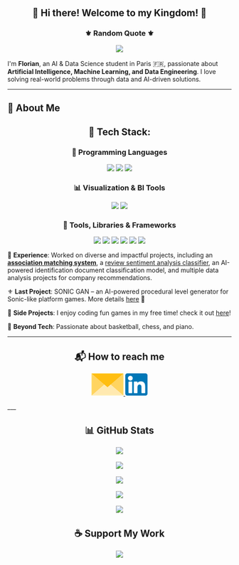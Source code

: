 <h2 align="center">👑 Hi there! Welcome to my Kingdom! 👑</h2>

<h3 align="center">⚜️ Random Quote ⚜️</h3>

<p align="center">
  <img src="https://quotes-github-readme.vercel.app/api?type=horizontal&theme=radical" />
</p>

I'm **Florian**, an AI & Data Science student in Paris 🇫🇷, passionate about **Artificial Intelligence, Machine Learning, and Data Engineering**. I love solving real-world problems through data and AI-driven solutions.
____

## 🚀 About Me

<h2 align="center">🤖 Tech Stack:</h2>

<h3 align="center">🧠 Programming Languages</h3>
<p align="center">
  <img src="https://img.shields.io/badge/Python-3776AB?style=for-the-badge&logo=python&logoColor=white" />
  <img src="https://img.shields.io/badge/R-276DC3?style=for-the-badge&logo=r&logoColor=white" />
  <img src="https://img.shields.io/badge/SQL-025E8C?style=for-the-badge&logo=sqlite&logoColor=white" />
</p>

<h3 align="center">📊 Visualization & BI Tools</h3>
<p align="center">
  <img src="https://img.shields.io/badge/Power%20BI-F2C811?style=for-the-badge&logo=powerbi&logoColor=black" />
  <img src="https://img.shields.io/badge/Tableau-E97627?style=for-the-badge&logo=tableau&logoColor=white" />
</p>

<h3 align="center">🧰 Tools, Libraries & Frameworks</h3>
<p align="center">
  <img src="https://img.shields.io/badge/Pandas-150458?style=for-the-badge&logo=pandas&logoColor=white" />
  <img src="https://img.shields.io/badge/NumPy-013243?style=for-the-badge&logo=numpy&logoColor=white" />
  <img src="https://img.shields.io/badge/Scikit--Learn-F7931E?style=for-the-badge&logo=scikit-learn&logoColor=white" />
  <img src="https://img.shields.io/badge/TensorFlow-FF6F00?style=for-the-badge&logo=tensorflow&logoColor=white" />
  <img src="https://img.shields.io/badge/Web%20Scraping-FFD700?style=for-the-badge&logo=web-scraper&logoColor=black" />
  <img src="https://img.shields.io/badge/Unity-000000?style=for-the-badge&logo=unity&logoColor=white" />
</p>

💪 **Experience**:  Worked on diverse and impactful projects, including an **[association matching system](https://github.com/Kingflow-23/Association-matching)**, a [review sentiment analysis classifier](https://github.com/Kingflow-23/Sentiment-Analysis-project), an AI-powered identification document classification model, and multiple data analysis projects for company recommendations.

⚜️ **Last Project**: SONIC GAN – an AI-powered procedural level generator for Sonic-like platform games. More details [here](https://github.com/vsx23733/SONIC-GAN) 🚀

🎰 **Side Projects**: I enjoy coding fun games in my free time! check it out [here](https://github.com/Kingflow-23/Funny-Games)!

🎵 **Beyond Tech**: Passionate about basketball, chess, and piano.
___ 

<h2 align="center">📬 How to reach me</h2>

<p align="center">
  <a href="mailto:florian.l.d.hounkpatin@gmail.com">
    <img src="assets/envelope.png" height="50px" />
  </a>
  <a href="https://www.linkedin.com/in/florian-hounkpatin/">
    <img src="assets/linkedin.png" height="50px" />
  </a>
</p>
___

<h2 align="center">📊 GitHub Stats</h2>

<p align="center">
  <img src="https://komarev.com/ghpvc/?username=Kingflow-23&color=blue&style=flat" />
</p>

<p align="center">
  <img src="https://github-profile-trophy.vercel.app/?username=Kingflow-23&theme=radical&no-frame=true&margin-w=5" />
</p>

<p align="center">
  <img src="https://nirzak-streak-stats.vercel.app/?user=Kingflow-23&theme=radical&hide_border=False&cache_seconds=3600" />
</p>

<p align="center">
  <img src="https://github-readme-stats.vercel.app/api?username=Kingflow-23&show_icons=true&theme=radical&cache_seconds=3600" />
</p>

<p align="center">
  <img src="https://github-readme-stats.vercel.app/api/top-langs/?username=Kingflow-23&layout=compact&theme=radical&cache_seconds=3600" />
</p>

<h2 align="center">☕ Support My Work</h2>

<p align="center">
  <a href="https://coff.ee/kingflow23" target="_blank">
    <img src="https://img.shields.io/badge/Buy%20me%20a%20coffee-F7941D?style=for-the-badge&logo=buy-me-a-coffee&logoColor=white" />
  </a>
</p>
